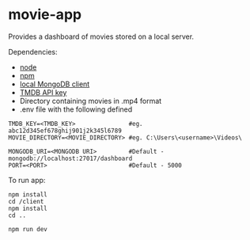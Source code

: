 # movie-app

Provides a dashboard of movies stored on a local server. 

Dependencies: 
  - [node](https://nodejs.org/)  
  - [npm](https://www.npmjs.com/)  
  - [local MongoDB client](https://www.mongodb.com/download-center/community)  
  - [TMDB API key](https://developers.themoviedb.org/3/getting-started/introduction)  
  - Directory containing movies in .mp4 format   
  - .env file with the following defined 
  
   ```
TMDB_KEY=<TMDB_KEY>               #eg. abc12d345ef678ghij901j2k345l6789
MOVIE_DIRECTORY=<MOVIE_DIRECTORY> #eg. C:\Users\<username>\Videos\

MONGODB_URI=<MONGODB URI>         #Default - mongodb://localhost:27017/dashboard
PORT=<PORT>                       #Default - 5000
```

To run app:
```
npm install
cd /client
npm install
cd ..

npm run dev
```
